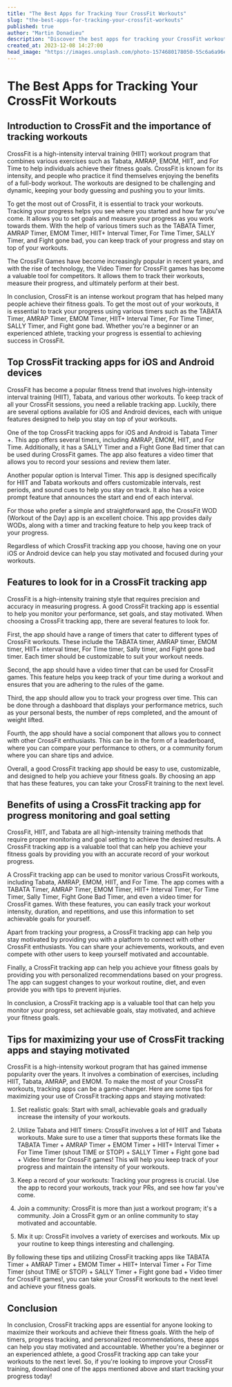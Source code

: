 ```yaml
---
title: "The Best Apps for Tracking Your CrossFit Workouts"
slug: "the-best-apps-for-tracking-your-crossfit-workouts"
published: true
author: "Martin Donadieu"
description: "Discover the best apps for tracking your CrossFit workouts, including Tabata Timer +, Interval Timer, and CrossFit WOD. Learn about the features to look for in a tracking app and how it can help you achieve your fitness goals."
created_at: 2023-12-08 14:27:00
head_image: "https://images.unsplash.com/photo-1574680178050-55c6a6a96e0a?ixlib=rb-4.0.3&q=80&fm=jpg&crop=entropy&cs=tinysrgb&w=1200"
---
```


# The Best Apps for Tracking Your CrossFit Workouts

## **Introduction to CrossFit and the importance of tracking workouts**

CrossFit is a high-intensity interval training (HIIT) workout program that combines various exercises such as Tabata, AMRAP, EMOM, HIIT, and For Time to help individuals achieve their fitness goals. CrossFit is known for its intensity, and people who practice it find themselves enjoying the benefits of a full-body workout. The workouts are designed to be challenging and dynamic, keeping your body guessing and pushing you to your limits. 

To get the most out of CrossFit, it is essential to track your workouts. Tracking your progress helps you see where you started and how far you've come. It allows you to set goals and measure your progress as you work towards them. With the help of various timers such as the TABATA Timer, AMRAP Timer, EMOM Timer, HIIT+ Interval Timer, For Time Timer, SALLY Timer, and Fight gone bad, you can keep track of your progress and stay on top of your workouts.

The CrossFit Games have become increasingly popular in recent years, and with the rise of technology, the Video Timer for CrossFit games has become a valuable tool for competitors. It allows them to track their workouts, measure their progress, and ultimately perform at their best. 

In conclusion, CrossFit is an intense workout program that has helped many people achieve their fitness goals. To get the most out of your workouts, it is essential to track your progress using various timers such as the TABATA Timer, AMRAP Timer, EMOM Timer, HIIT+ Interval Timer, For Time Timer, SALLY Timer, and Fight gone bad. Whether you're a beginner or an experienced athlete, tracking your progress is essential to achieving success in CrossFit.

## **Top CrossFit tracking apps for iOS and Android devices**

CrossFit has become a popular fitness trend that involves high-intensity interval training (HIIT), Tabata, and various other workouts. To keep track of all your CrossFit sessions, you need a reliable tracking app. Luckily, there are several options available for iOS and Android devices, each with unique features designed to help you stay on top of your workouts.

One of the top CrossFit tracking apps for iOS and Android is Tabata Timer +. This app offers several timers, including AMRAP, EMOM, HIIT, and For Time. Additionally, it has a SALLY Timer and a Fight Gone Bad timer that can be used during CrossFit games. The app also features a video timer that allows you to record your sessions and review them later.

Another popular option is Interval Timer. This app is designed specifically for HIIT and Tabata workouts and offers customizable intervals, rest periods, and sound cues to help you stay on track. It also has a voice prompt feature that announces the start and end of each interval.

For those who prefer a simple and straightforward app, the CrossFit WOD (Workout of the Day) app is an excellent choice. This app provides daily WODs, along with a timer and tracking feature to help you keep track of your progress.

Regardless of which CrossFit tracking app you choose, having one on your iOS or Android device can help you stay motivated and focused during your workouts.

## **Features to look for in a CrossFit tracking app**

CrossFit is a high-intensity training style that requires precision and accuracy in measuring progress. A good CrossFit tracking app is essential to help you monitor your performance, set goals, and stay motivated. When choosing a CrossFit tracking app, there are several features to look for.

First, the app should have a range of timers that cater to different types of CrossFit workouts. These include the TABATA timer, AMRAP timer, EMOM timer, HIIT+ interval timer, For Time timer, Sally timer, and Fight gone bad timer. Each timer should be customizable to suit your workout needs.

Second, the app should have a video timer that can be used for CrossFit games. This feature helps you keep track of your time during a workout and ensures that you are adhering to the rules of the game.

Third, the app should allow you to track your progress over time. This can be done through a dashboard that displays your performance metrics, such as your personal bests, the number of reps completed, and the amount of weight lifted.

Fourth, the app should have a social component that allows you to connect with other CrossFit enthusiasts. This can be in the form of a leaderboard, where you can compare your performance to others, or a community forum where you can share tips and advice.

Overall, a good CrossFit tracking app should be easy to use, customizable, and designed to help you achieve your fitness goals. By choosing an app that has these features, you can take your CrossFit training to the next level.

## **Benefits of using a CrossFit tracking app for progress monitoring and goal setting**

CrossFit, HIIT, and Tabata are all high-intensity training methods that require proper monitoring and goal setting to achieve the desired results. A CrossFit tracking app is a valuable tool that can help you achieve your fitness goals by providing you with an accurate record of your workout progress. 

A CrossFit tracking app can be used to monitor various CrossFit workouts, including Tabata, AMRAP, EMOM, HIIT, and For Time. The app comes with a TABATA Timer, AMRAP Timer, EMOM Timer, HIIT+ Interval Timer, For Time Timer, Sally Timer, Fight Gone Bad Timer, and even a video timer for CrossFit games. With these features, you can easily track your workout intensity, duration, and repetitions, and use this information to set achievable goals for yourself. 

Apart from tracking your progress, a CrossFit tracking app can help you stay motivated by providing you with a platform to connect with other CrossFit enthusiasts. You can share your achievements, workouts, and even compete with other users to keep yourself motivated and accountable. 

Finally, a CrossFit tracking app can help you achieve your fitness goals by providing you with personalized recommendations based on your progress. The app can suggest changes to your workout routine, diet, and even provide you with tips to prevent injuries. 

In conclusion, a CrossFit tracking app is a valuable tool that can help you monitor your progress, set achievable goals, stay motivated, and achieve your fitness goals.

## **Tips for maximizing your use of CrossFit tracking apps and staying motivated**

CrossFit is a high-intensity workout program that has gained immense popularity over the years. It involves a combination of exercises, including HIIT, Tabata, AMRAP, and EMOM. To make the most of your CrossFit workouts, tracking apps can be a game-changer. Here are some tips for maximizing your use of CrossFit tracking apps and staying motivated:

1. Set realistic goals: Start with small, achievable goals and gradually increase the intensity of your workouts.

2. Utilize Tabata and HIIT timers: CrossFit involves a lot of HIIT and Tabata workouts. Make sure to use a timer that supports these formats like the TABATA Timer + AMRAP Timer + EMOM Timer + HIIT+ Interval Timer + For Time Timer (shout TIME or STOP) + SALLY Timer + Fight gone bad + Video timer for CrossFit games! This will help you keep track of your progress and maintain the intensity of your workouts.

3. Keep a record of your workouts: Tracking your progress is crucial. Use the app to record your workouts, track your PRs, and see how far you've come.

4. Join a community: CrossFit is more than just a workout program; it's a community. Join a CrossFit gym or an online community to stay motivated and accountable.

5. Mix it up: CrossFit involves a variety of exercises and workouts. Mix up your routine to keep things interesting and challenging.

By following these tips and utilizing CrossFit tracking apps like TABATA Timer + AMRAP Timer + EMOM Timer + HIIT+ Interval Timer + For Time Timer (shout TIME or STOP) + SALLY Timer + Fight gone bad + Video timer for CrossFit games!, you can take your CrossFit workouts to the next level and achieve your fitness goals.

## **Conclusion**

In conclusion, CrossFit tracking apps are essential for anyone looking to maximize their workouts and achieve their fitness goals. With the help of timers, progress tracking, and personalized recommendations, these apps can help you stay motivated and accountable. Whether you're a beginner or an experienced athlete, a good CrossFit tracking app can take your workouts to the next level. So, if you're looking to improve your CrossFit training, download one of the apps mentioned above and start tracking your progress today!